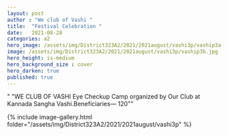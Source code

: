 ```yaml
---
layout: post
author : "We club of Vashi "
title:  "Festival Celebration "
date:   2021-08-28
categories: a2
hero_image: /assets/img/District323A2/2021/2021august/vashi3p/vaship3a.jpg
image: /assets/img/District323A2/2021/2021august/vashi3p/vaship3b.jpg
hero_height: is-medium
hero_background_size : cover
hero_darken: true
published: true
---
```


" "WE CLUB OF VASHI Eye Checkup Camp  organized by Our Club at Kannada Sangha Vashi.Beneficiaries—  120""



{% include image-gallery.html folder="/assets/img/District323A2/2021/2021august/vashi3p" %}

